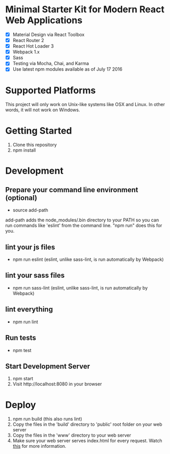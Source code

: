 # Minimal Starter Kit for Modern React Web Applications

- [x] Material Design via React Toolbox
- [x] React Router 2
- [x] React Hot Loader 3
- [x] Webpack 1.x
- [x] Sass
- [x] Testing via Mocha, Chai, and Karma
- [x] Use latest npm modules available as of July 17 2016

# Supported Platforms

This project will only work on Unix-like systems like OSX and Linux. In other words, it will not work on Windows.

# Getting Started
1. Clone this repository
2. npm install

# Development

## Prepare your command line environment (optional)
* source add-path

add-path adds the node_modules/.bin directory to your PATH so you can run commands like 'eslint' from the command line. "npm run" does this for you.

## lint your js files
* npm run eslint (eslint, unlike sass-lint, is run automatically by Webpack)

## lint your sass files
* npm run sass-lint (eslint, unlike sass-lint, is run automatically by Webpack)

## lint everything
* npm run lint

## Run tests
* npm test

## Start Development Server
1. npm start
2. Visit http://localhost:8080 in your browser

# Deploy
1. npm run build (this also runs lint)
2. Copy the files in the 'build' directory to 'public' root folder on your web server
3. Copy the files in the 'www' directory to your web server
4. Make sure your web server serves index.html for every request. Watch [this](https://www.youtube.com/watch?v=cdUyEou0LHg) for more information.
